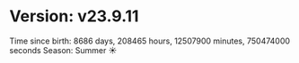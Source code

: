 # Version: v23.9.11
Time since birth: 8686 days, 208465 hours, 12507900 minutes, 750474000 seconds
Season: Summer ☀️
